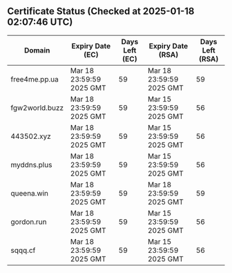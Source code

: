 ## Certificate Status (Checked at 2025-01-18 02:07:46 UTC)
| Domain | Expiry Date (EC) | Days Left (EC) | Expiry Date (RSA) | Days Left (RSA) |
|--------|-------------------|----------------|--------------------|--------------------|
| free4me.pp.ua | Mar 18 23:59:59 2025 GMT | 59 | Mar 18 23:59:59 2025 GMT | 59 |
| fgw2world.buzz | Mar 18 23:59:59 2025 GMT | 59 | Mar 15 23:59:59 2025 GMT | 56 |
| 443502.xyz | Mar 18 23:59:59 2025 GMT | 59 | Mar 15 23:59:59 2025 GMT | 56 |
| myddns.plus | Mar 18 23:59:59 2025 GMT | 59 | Mar 15 23:59:59 2025 GMT | 56 |
| queena.win | Mar 18 23:59:59 2025 GMT | 59 | Mar 18 23:59:59 2025 GMT | 59 |
| gordon.run | Mar 18 23:59:59 2025 GMT | 59 | Mar 15 23:59:59 2025 GMT | 56 |
| sqqq.cf | Mar 18 23:59:59 2025 GMT | 59 | Mar 15 23:59:59 2025 GMT | 56 |
